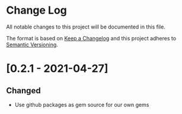 # Change Log
All notable changes to this project will be documented in this file.

The format is based on [Keep a Changelog](http://keepachangelog.com/)
and this project adheres to [Semantic Versioning](http://semver.org/).

# [0.2.1 - 2021-04-27]
## Changed
- Use github packages as gem source for our own gems
